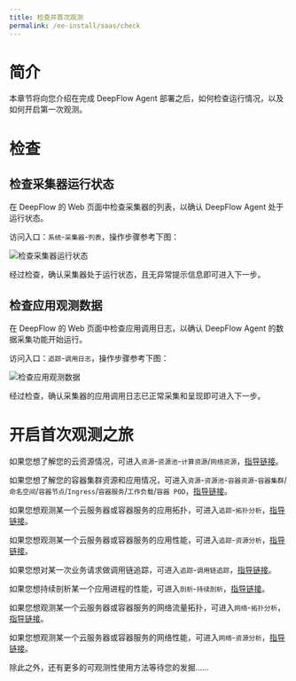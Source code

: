 ```yaml
---
title: 检查并首次观测
permalink: /ee-install/saas/check
---
```


# 简介

本章节将向您介绍在完成 DeepFlow Agent 部署之后，如何检查运行情况，以及如何开启第一次观测。

# 检查

## 检查采集器运行状态

在 DeepFlow 的 Web 页面中检查采集器的列表，以确认 DeepFlow Agent 处于运行状态。

访问入口：`系统`-`采集器`-`列表`，操作步骤参考下图：

![检查采集器运行状态](https://yunshan-guangzhou.oss-cn-beijing.aliyuncs.com/pub/pic/202407036685209d99561.png)

经过检查，确认采集器处于运行状态，且无异常提示信息即可进入下一步。

## 检查应用观测数据

在 DeepFlow 的 Web 页面中检查应用调用日志，以确认 DeepFlow Agent 的数据采集功能开始运行。

访问入口：`追踪`-`调用日志`，操作步骤参考下图：

![检查应用观测数据](https://yunshan-guangzhou.oss-cn-beijing.aliyuncs.com/pub/pic/202407036685209fb556f.png)

经过检查，确认采集器的应用调用日志已正常采集和呈现即可进入下一步。

# 开启首次观测之旅

如果您想了解您的云资源情况，可进入`资源`-`资源池`-`计算资源`/`网络资源`，[指导链接](../../../guide/ee-tenant/resources/computing-resources/)。

如果您想了解您的容器集群资源和应用情况，可进入`资源`-`资源池`-`容器资源`-`容器集群`/`命名空间`/`容器节点`/`Ingress`/`容器服务`/`工作负载`/`容器 POD`，[指导链接](../../..//guide/ee-tenant/resources/container-resources/)。

如果您想观测某一个云服务器或容器服务的应用拓扑，可进入`追踪`-`拓扑分析`，[指导链接](../../..//guide/ee-tenant/tracing/path-topology/)。

如果您想观测某一个云服务器或容器服务的应用性能，可进入`追踪`-`资源分析`，[指导链接](../../..//guide/ee-tenant/tracing/service-list/)。

如果您想对某一次业务请求做调用链追踪，可进入`追踪`-`调用链追踪`，[指导链接](../../..//guide/ee-tenant/tracing/call-chain-tracing/)。

如果您想持续剖析某一个应用进程的性能，可进入`剖析`-`持续剖析`，[指导链接](../../..//guide/ee-tenant/profiling/continue-profile/)。

如果您想观测某一个云服务器或容器服务的网络流量拓扑，可进入`网络`-`拓扑分析`，[指导链接](../../..//guide/ee-tenant/network/network-map/)。

如果您想观测某一个云服务器或容器服务的网络性能，可进入`网络`-`资源分析`，[指导链接](../../..//guide/ee-tenant/network/service-statistics/)。

除此之外，还有更多的可观测性使用方法等待您的发掘……

